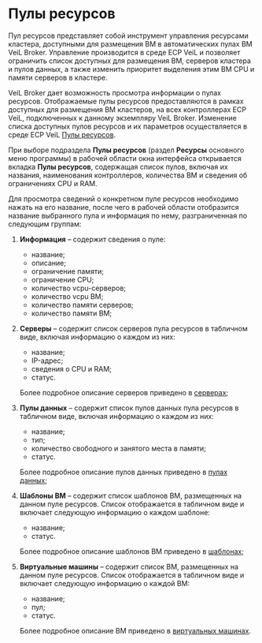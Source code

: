 # Пулы ресурсов

Пул ресурсов представляет собой инструмент управления ресурсами кластера, доступными для размещения 
ВМ в автоматических пулах ВМ VeiL  Broker. Управление производится в среде ECP VeiL и позволяет 
ограничить список доступных для размещения ВМ, серверов кластера и пулов данных, а также изменить 
приоритет выделения этим ВМ CPU и памяти серверов в кластере.

VeiL  Broker дает возможность просмотра информации о пулах ресурсов. Отображаемые пулы ресурсов 
предоставляются в рамках доступных для размещения ВМ кластеров, на всех контроллерах ECP VeiL, 
подключенных к данному экземпляру VeiL  Broker. Изменение списка доступных пулов ресурсов и 
их параметров осуществляется в среде ECP VeiL 
[Пулы ресурсов](https://veil.mashtab.org/docs/latest/base/operator_guide/resource_pools/).

При выборе подраздела **Пулы ресурсов** (раздел **Ресурсы** основного меню программы) в рабочей 
области окна интерфейса открывается вкладка **Пулы ресурсов**, содержащая список пулов, включая их 
названия, наименования контроллеров, количества ВМ и сведения об ограничениях CPU и RAM. 

Для просмотра сведений о конкретном пуле ресурсов необходимо нажать на его название, 
после чего в рабочей области отобразится название выбранного пула и информация по нему, 
разграниченная по следующим группам:

1. **Информация** – содержит сведения о пуле: 

     - название;
     - описание;
     - ограничение памяти;
     - ограничение CPU;
     - количество vcpu-серверов;
     - количество vcpu ВМ;
     - количество памяти серверов;
     - количество памяти ВМ;

2. **Серверы** – содержит список серверов пула ресурсов в табличном виде, включая информацию о каждом из них: 

     - название;
     - IP-адрес;
     - сведения о CPU и RAM;
     - статус. 

     Более подробное описание серверов приведено в [серверах](nodes.md);

3. **Пулы данных** – содержит список пулов данных пула ресурсов в табличном виде, 
включая информацию о каждом из них: 

     - название;
     - тип;
     - количество свободного и занятого места в памяти;
     - статус.

     Более подробное описание пулов данных приведено в [пулах данных](datapools.md);

4. **Шаблоны ВМ** – содержит список шаблонов ВМ, размещенных на данном пуле ресурсов. 
Список отображается в табличном виде и включает следующую информацию о каждом шаблоне:

     - название;
     - статус.

     Более подробное описание шаблонов ВМ приведено в [шаблонах](templates.md);

5. **Виртуальные машины** – содержит список ВМ, размещенных на данном пуле ресурсов. 
Список отображается в табличном виде и включает следующую информацию о каждой ВМ:

     - название;
     - пул;
     - статус.

     Более подробное описание ВМ приведено в [виртуальных машинах](domains.md).
